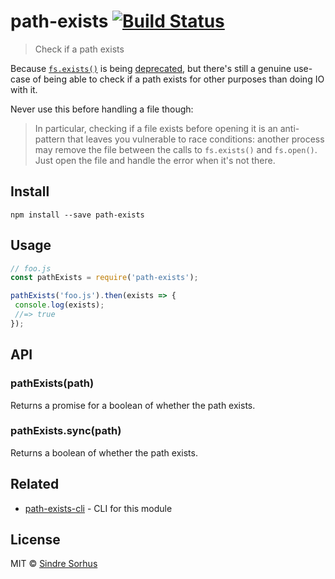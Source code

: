 # path-exists [![Build Status](https://travis-ci.org/sindresorhus/path-exists.svg?branch=master)](https://travis-ci.org/sindresorhus/path-exists)

> Check if a path exists

Because [`fs.exists()`](https://nodejs.org/api/fs.html#fs_fs_exists_path_callback) is being [deprecated](https://github.com/iojs/io.js/issues/103), but there's still a genuine use-case of being able to check if a path exists for other purposes than doing IO with it.

Never use this before handling a file though:

> In particular, checking if a file exists before opening it is an anti-pattern that leaves you vulnerable to race conditions: another process may remove the file between the calls to `fs.exists()` and `fs.open()`. Just open the file and handle the error when it's not there.

## Install

```
npm install --save path-exists
```

## Usage

```js
// foo.js
const pathExists = require('path-exists');

pathExists('foo.js').then(exists => {
 console.log(exists);
 //=> true
});
```

## API

### pathExists(path)

Returns a promise for a boolean of whether the path exists.

### pathExists.sync(path)

Returns a boolean of whether the path exists.

## Related

- [path-exists-cli](https://github.com/sindresorhus/path-exists-cli) - CLI for this module

## License

MIT © [Sindre Sorhus](https://sindresorhus.com)
